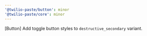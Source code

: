 ```yaml
---
'@twilio-paste/button': minor
'@twilio-paste/core': minor
---
```


[Button] Add toggle button styles to `destructive_secondary` variant.

